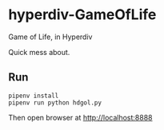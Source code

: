 # hyperdiv-GameOfLife
Game of Life, in Hyperdiv

Quick mess about.

## Run
```
pipenv install
pipenv run python hdgol.py
```

Then open browser at [http://localhost:8888](http://localhost:8888)


